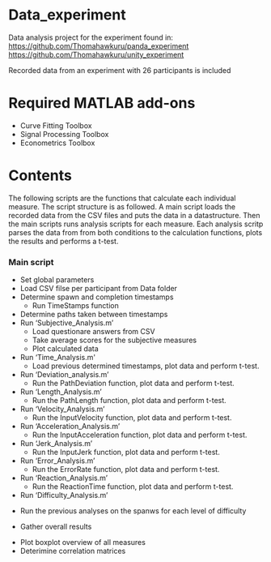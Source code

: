 # Data_experiment
Data analysis project for the experiment found in:  
https://github.com/Thomahawkuru/panda_experiment  
https://github.com/Thomahawkuru/unity_experiment  

Recorded data from an experiment with 26 participants is included

# Required MATLAB add-ons
- Curve Fitting Toolbox
- Signal Processing Toolbox
- Econometrics Toolbox

# Contents
The following scripts are the functions that calculate each individual measure. The script structure is as followed. A main script loads the recorded data from the CSV files and puts the data in a datastructure. Then the main scripts runs analysis scripts for each measure. Each analysis scritp parses the data from from both conditions to the calculation functions, plots the results and performs a t-test.

### Main script
* Set global parameters
*	Load CSV filse per participant from Data folder
* Determine spawn and completion timestamps
  - Run TimeStamps function    
* Determine paths taken between timestamps
* Run ‘Subjective_Analysis.m’
  - Load questionare answers from CSV
  - Take average scores for the subjective measures
  - Plot calculated data
* Run ‘Time_Analysis.m'
  - Load previous determined timestamps, plot data and perform t-test.
* Run ‘Deviation_analysis.m’
  - Run the PathDeviation function, plot data and perform t-test.
* Run ‘Length_Analysis.m’
  - Run the PathLength function, plot data and perform t-test.
* Run ‘Velocity_Analysis.m’
  - Run the InputVelocity function, plot data and perform t-test.
* Run ‘Acceleration_Analysis.m’
  - Run the InputAcceleration function, plot data and perform t-test.
* Run ‘Jerk_Analysis.m’
  - Run the InputJerk function, plot data and perform t-test.
* Run ‘Error_Analysis.m’
  - Run the ErrorRate function, plot data and perform t-test.
* Run ‘Reaction_Analysis.m’
  - Run the ReactionTime function, plot data and perform t-test.
*	Run ‘Difficulty_Analysis.m’
  - Run the previous analyses on the spanws for each level of difficulty
*	Gather overall results
  - Plot boxplot overview of all measures
  - Deterimine correlation matrices
